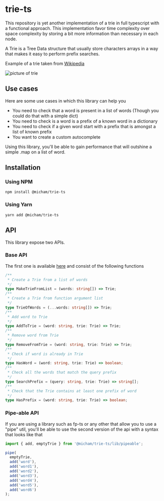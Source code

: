 # trie-ts

This repository is yet another implementation of a trie in full typescript with a functional approach.
This implementation favor time complexity over space complexity by storing a bit more information than necessary in each node.

A Trie is a Tree Data structure that usually store characters arrays in a way that makes it easy to perform prefix searches.

Example of a trie taken from [Wikipedia](https://en.wikipedia.org/wiki/Trie)

![picture of trie](https://upload.wikimedia.org/wikipedia/commons/b/be/Trie_example.svg)

## Use cases

Here are some use cases in which this library can help you

- You need to check that a word is present in a list of words (Though you could do that with a simple dict)
- You need to check is a word is a prefix of a known word in a dictionary
- You need to check if a given word start with a prefix that is amongst a list of known prefix
- You want to create a custom autocomplete

Using this library, you'll be able to gain performance that will outshine a simple .map on a list of word.

## Installation

### Using NPM

```shell
npm install @micham/trie-ts
```

### Using Yarn

```shell
yarn add @micham/trie-ts
```

## API

This library expose two APIs.

### Base API

The first one is available [here](https://mollardmichael.github.io/trie-ts/modules/index.html) and consist of the following functions

```typescript
/**
 * Create a Trie from a list of words
 */
type MakeTrieFromList = (words: string[]) => Trie;
/**
 * Create a Trie from function argument list
 */
type TrieOfWords = (...words: string[]) => Trie;
/**
 * Add word to Trie
 */
type AddToTrie = (word: string, trie: Trie) => Trie;
/**
 * Remove word from Trie
 */
type RemoveFromTrie = (word: string, trie: Trie) => Trie;
/**
 * Check if word is already in Trie
 */
type HasWord = (word: string, trie: Trie) => boolean;
/**
 * Check all the words that match the query prefix
 */
type SearchPrefix = (query: string, trie: Trie) => string[];
/**
 * Check that the Trie contains at least one prefix of word
 */
type HasPrefix = (word: string, trie: Trie) => boolean;
```

### Pipe-able API

If you are using a library such as fp-ts or any other that allow you to use a "pipe" util, you'll be able to use the second version of the api with a syntax that looks like that

```typescript
import { add, emptyTrie } from '@micham/trie-ts/lib/pipeable';

pipe(
  emptyTrie,
  add('word'),
  add('word1'),
  add('word2'),
  add('word3'),
  add('word4'),
  add('word5'),
  add('word6')
);
```
